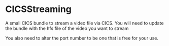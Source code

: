 # CICSStreaming
A small CICS bundle to stream a video file via CICS.  You will need to update the bundle with the hfs file of the video 
you want to stream

You also need to alter the port number to be one that is free for your use.
